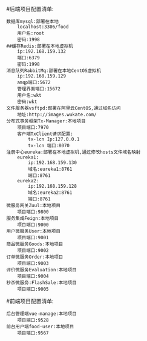 #后端项目配置清单:

    数据库mysql:部署在本地
        localhost:3306/food     
        用户名:root    
        密码:1998
    ##缓存Redis:部署在本地虚拟机
        ip:192.168.159.132
        端口:6379
        密码:1998
    消息队列RabbitMq:部署在本地CentOS虚拟机
        ip:192.168.159.129
        amqp端口:5672
        管理界面端口:15672
        用户名:wkt
        密码:wkt
    文件服务器vsftpd:部署在阿里云CentOS,通过域名访问
        地址:http://images.wukate.com/
    分布式事务框架Tx-Manager:本地项目
        项目端口:7970
        客户端TxClient请求配置:
            tx-lcn Ip:127.0.0.1
            tx-lcn 端口:8070
    注册中心eureka:部署在本地虚拟机,通过修改hosts文件域名映射
        eureka1:    
            ip:192.168.159.130 
            域名:eureka1:8761
            端口:8761
        eureka2:    
            ip:192.168.159.128 
            域名:eureka2:8761
            端口:8761
    微服务网关Zuul:本地项目
        项目端口:9800
    服务集成Feign:本地项目
        项目端口:9000
    用户微服务User:本地项目
        项目端口:9001
    商品微服务Goods:本地项目
        项目端口:9002
    订单微服务Order:本地项目
        项目端口:9003
    评价微服务Evaluation:本地项目
        项目端口:9004
    秒杀微服务:FlashSale:本地项目
        项目端口:9005
        
#前端项目配置清单:

    后台管理端vue-manage:本地项目
        项目端口:9528
    前台用户端food-user:本地项目
        项目端口:9567